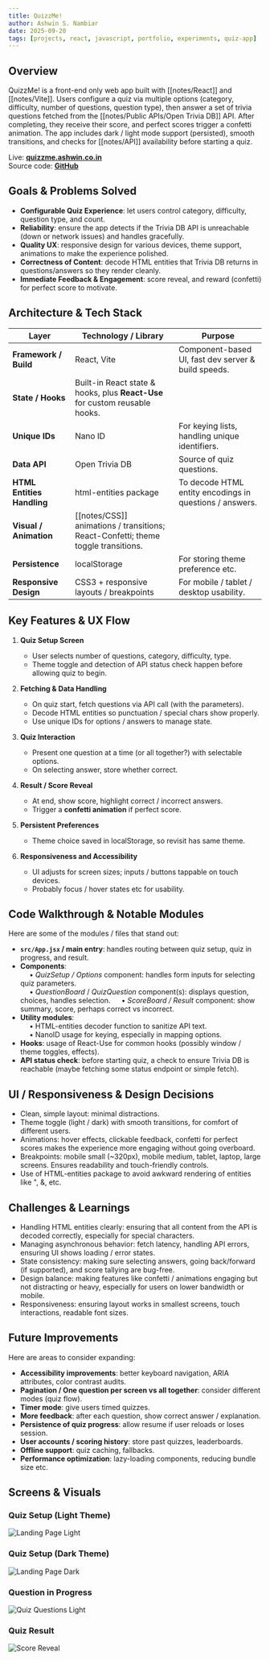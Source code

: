 ```yaml
---
title: QuizzMe!
author: Ashwin S. Nambiar
date: 2025-09-20
tags: [projects, react, javascript, portfolio, experiments, quiz-app]
---
```

## Overview
QuizzMe! is a front-end only web app built with [[notes/React]] and [[notes/Vite]]. Users configure a quiz via multiple options (category, difficulty, number of questions, question type), then answer a set of trivia questions fetched from the [[notes/Public APIs/Open Trivia DB]] API. After completing, they receive their score, and perfect scores trigger a confetti animation. The app includes dark / light mode support (persisted), smooth transitions, and checks for [[notes/API]] availability before starting a quiz.  

Live: **[quizzme.ashwin.co.in](https://quizzme.ashwin.co.in)**  
Source code: **[GitHub](https://github.com/Ashwin-S-Nambiar/QuizzMe)**

## Goals & Problems Solved
- **Configurable Quiz Experience**: let users control category, difficulty, question type, and count.  
- **Reliability**: ensure the app detects if the Trivia DB API is unreachable (down or network issues) and handles gracefully.  
- **Quality UX**: responsive design for various devices, theme support, animations to make the experience polished.  
- **Correctness of Content**: decode HTML entities that Trivia DB returns in questions/answers so they render cleanly.  
- **Immediate Feedback & Engagement**: score reveal, and reward (confetti) for perfect score to motivate.

## Architecture & Tech Stack

| Layer                      | Technology / Library                                                        | Purpose                                                 |
| -------------------------- | --------------------------------------------------------------------------- | ------------------------------------------------------- |
| **Framework / Build**      | React, Vite                                                         | Component-based UI, fast dev server & build speeds.     |
| **State / Hooks**          | Built-in React state & hooks, plus **React-Use** for custom reusable hooks. |                                                         |
| **Unique IDs**             | Nano ID                                                                     | For keying lists, handling unique identifiers.          |
| **Data API**               | Open Trivia DB                                                         | Source of quiz questions.                               |
| **HTML Entities Handling** | html-entities package                                                       | To decode HTML entity encodings in questions / answers. |
| **Visual / Animation**     | [[notes/CSS]] animations / transitions; React-Confetti; theme toggle transitions. |                                                         |
| **Persistence**            | localStorage                                                                | For storing theme preference etc.                       |
| **Responsive Design**      | CSS3 + responsive layouts / breakpoints                                     | For mobile / tablet / desktop usability.                |

## Key Features & UX Flow
1. **Quiz Setup Screen**  
   - User selects number of questions, category, difficulty, type.  
   - Theme toggle and detection of API status check happen before allowing quiz to begin.  

2. **Fetching & Data Handling**  
   - On quiz start, fetch questions via API call (with the parameters).  
   - Decode HTML entities so punctuation / special chars show properly.  
   - Use unique IDs for options / answers to manage state.  

3. **Quiz Interaction**  
   - Present one question at a time (or all together?) with selectable options.  
   - On selecting answer, store whether correct.  

4. **Result / Score Reveal**  
   - At end, show score, highlight correct / incorrect answers.  
   - Trigger a **confetti animation** if perfect score.  

5. **Persistent Preferences**  
   - Theme choice saved in localStorage, so revisit has same theme.  

6. **Responsiveness and Accessibility**  
   - UI adjusts for screen sizes; inputs / buttons tappable on touch devices.  
   - Probably focus / hover states etc for usability.  

## Code Walkthrough & Notable Modules
Here are some of the modules / files that stand out:
- **`src/App.jsx` / main entry**: handles routing between quiz setup, quiz in progress, and result.  
- **Components**:  
    • *QuizSetup / Options* component: handles form inputs for selecting quiz parameters.  
    • *QuestionBoard* / *QuizQuestion* component(s): displays question, choices, handles selection. 
    • *ScoreBoard / Result* component: show summary, score, perhaps correct vs incorrect.  
- **Utility modules**:  
    • HTML-entities decoder function to sanitize API text.  
    • NanoID usage for keying, especially in mapping options.  
- **Hooks**: usage of React-Use for common hooks (possibly window / theme toggles, effects).  
- **API status check**: before starting quiz, a check to ensure Trivia DB is reachable (maybe fetching some status endpoint or simple fetch).  

## UI / Responsiveness & Design Decisions
- Clean, simple layout: minimal distractions.  
- Theme toggle (light / dark) with smooth transitions, for comfort of different users.  
- Animations: hover effects, clickable feedback, confetti for perfect scores makes the experience more engaging without going overboard.  
- Breakpoints: mobile small (~320px), mobile medium, tablet, laptop, large screens. Ensures readability and touch-friendly controls.  
- Use of HTML-entities package to avoid awkward rendering of entities like &quot;, &amp;, etc.

## Challenges & Learnings
- Handling HTML entities clearly: ensuring that all content from the API is decoded correctly, especially for special characters.  
- Managing asynchronous behavior: fetch latency, handling API errors, ensuring UI shows loading / error states.  
- State consistency: making sure selecting answers, going back/forward (if supported), and score tallying are bug-free.  
- Design balance: making features like confetti / animations engaging but not distracting or heavy, especially for users on lower bandwidth or mobile.  
- Responsiveness: ensuring layout works in smallest screens, touch interactions, readable font sizes.  

## Future Improvements
Here are areas to consider expanding:
- **Accessibility improvements**: better keyboard navigation, ARIA attributes, color contrast audits.  
- **Pagination / One question per screen vs all together**: consider different modes (quiz flow).  
- **Timer mode**: give users timed quizzes.  
- **More feedback**: after each question, show correct answer / explanation.  
- **Persistence of quiz progress**: allow resume if user reloads or loses session.  
- **User accounts / scoring history**: store past quizzes, leaderboards.  
- **Offline support**: quiz caching, fallbacks.  
- **Performance optimization**: lazy-loading components, reducing bundle size etc.  

## Screens & Visuals
### Quiz Setup (Light Theme)

![Landing Page Light](https://github.com/user-attachments/assets/46b8d8c9-8b40-4c20-9668-057ec5d7abc9)

### Quiz Setup (Dark Theme)

![Landing Page Dark](https://github.com/user-attachments/assets/2e0fa692-1295-4915-84f2-45b47228e29e)

### Question in Progress

![Quiz Questions Light](https://github.com/user-attachments/assets/7d5bf1b9-809a-4d6d-81ac-8d0bff18f728)

### Quiz Result

![Score Reveal](https://github.com/user-attachments/assets/3d4080bc-e72e-4bed-b7d9-bdaffacdc20e)
